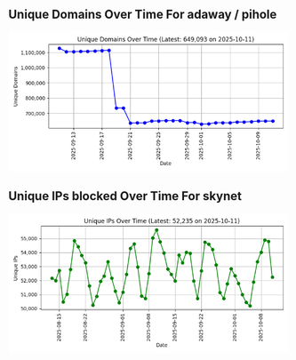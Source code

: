 ## Unique Domains Over Time For adaway / pihole

![Unique domains over time](adaway/counts_graph.png)


## Unique IPs blocked Over Time For skynet

![Unique ips blocked over time](skynet/ip_counts_graph.png)
